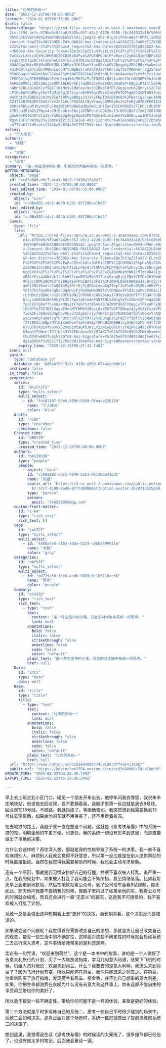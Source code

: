 ```yaml
---
title: "讨厌的系统一"
date: "2023-12-25T08:40:00.000Z"
lastmod: "2024-01-09T06:35:00.000Z"
draft: false
featuredImage: "https://prod-files-secure.s3.us-west-2.amazonaws.com/d7dbc101-8\
  2ce-4f96-ae1a-879bd6c9f3a6/842bc657-d3c2-4220-9185-f8c344023a18/%E6%80%9D%E8%\
  80%83%E5%BF%AB%E4%B8%8E%E6%85%A2.jpeg?X-Amz-Algorithm=AWS4-HMAC-SHA256&X-Amz-\
  Content-Sha256=UNSIGNED-PAYLOAD&X-Amz-Credential=ASIAZI2LB466XTIZYGNE%2F20250\
  222%2Fus-west-2%2Fs3%2Faws4_request&X-Amz-Date=20250222T042826Z&X-Amz-Expires\
  =3600&X-Amz-Security-Token=IQoJb3JpZ2luX2VjELz%2F%2F%2F%2F%2F%2F%2F%2F%2F%2Fw\
  EaCXVzLXdlc3QtMiJHMEUCIQCD2RzDJPy4%2FQXNPDublPFxMaesl2yHA4QjNNQQPaXXUgIgF%2BZ\
  vvqDr8tmTqxHCTXConBheC5XmTk2ujUtMt2uCBT8qiAQI5f%2F%2F%2F%2F%2F%2F%2F%2F%2F%2F\
  ARAAGgw2Mzc0MjMxODM4MDUiDBPxx3YKfEwnYfuvQSrcA0%2BeypHy2M%2BBzXhaNmLc0I2X9GrEJ\
  KuzM09l%2B7sJWi4M9HJLudpHYYuWpNS5ruP2ql0J2VYkKncaqT0ITMOmRWrrZgZ5nSwVrBoOzpgK\
  RRm0Gegv9P41kKtbGC7GXyA7SzniN4T90CkkW89t83bNLJhz9e84eXov7xVVfc2ziiUoSLNWCfgB%\
  2FKGG4lVgQT686BQqkGF2vn0cq160z9KZkrTc2IO2G1rOA9ta4Kh7DreNGD6Ft9uJOcHFo8wMrkpL\
  XeHmS0MMGiiDOiZBuj5wOMF18ERG76PjlqQbhZ3yG%2FGbU3DaDVPrERgZiRTICl%2FHpBnSCqlnF\
  nAbn%2B%2B166KIxY9B1TimjMx9uEd4ceaJ9x5%2Bk3TUfRl2Gpq2xcHX2QmryC%2F7G9MJfrn%2B\
  LPIOo8nFbGB9nytRuYTgMj9OgjDJ4zyru8hRV5qiO9zxIxKpF67DP5gd03ZyWfWO3fa1yZuNd5RX4\
  9eChgtZ%2BDE6ZoAJmVEIWfj8P9y8QQgs33J1%2FNpT3SsBIHmOd%2FNesCgiFsWu1A9EiObIKfZR\
  DZJT%2BTWAZEKT6Gkz7e%2F316LrP5O3A1YQyYYnxyJ6MM0pRx2%2FeRjw870ZPE0IZ1bjn3uh5n8\
  QVHxzPBUpuMJKyU%2FvF8qjMIyM5b0GOqUByO4D11HlZnxihSCKXDOZ%2FIbOCtdb9RRfM0iG9JG3\
  17H2ca2BibG%2FNyv4rGMiEcnbiu56eji0ZNPnsViCDkZmsIJr0O%2BuFc7xWj7U8fDDGc5J43Xp6\
  gGw9PJP0TbJOtV2a35rY59mS3gSHgcOqwtKPQfBGniMi1kiwWd4%2BKEuLow1Mf5JakaEaAnZAmwb\
  WqyU1RFIPUa5NyJ5G1ImtujjPi32TJa2&X-Amz-Signature=b1eea69834ced72bb958c57f0892\
  eb777a6f2fd5aafcf244ba9d624b8e273725&X-Amz-SignedHeaders=host&x-id=GetObject"
series:
  - "个人成长"
authors:
  - "陈猛"
tags:
  - "大脑"
categories:
  - "思考"
summary: "由一件生活中的小事，引发的对大脑中系统一的思考。"
NOTION_METADATA:
  object: "page"
  id: "cc83e840-d9c7-4ca1-8dc8-ff436413a8e7"
  created_time: "2023-12-25T08:40:00.000Z"
  last_edited_time: "2024-01-09T06:35:00.000Z"
  created_by:
    object: "user"
    id: "cc08a802-cdc1-4040-b261-957206a41bd5"
  last_edited_by:
    object: "user"
    id: "cc08a802-cdc1-4040-b261-957206a41bd5"
  cover:
    type: "file"
    file:
      url: "https://prod-files-secure.s3.us-west-2.amazonaws.com/d7dbc101-82ce-4f96-a\
        e1a-879bd6c9f3a6/842bc657-d3c2-4220-9185-f8c344023a18/%E6%80%9D%E8%80%8\
        3%E5%BF%AB%E4%B8%8E%E6%85%A2.jpeg?X-Amz-Algorithm=AWS4-HMAC-SHA256&X-Am\
        z-Content-Sha256=UNSIGNED-PAYLOAD&X-Amz-Credential=ASIAZI2LB466USTEPCDN\
        %2F20250222%2Fus-west-2%2Fs3%2Faws4_request&X-Amz-Date=20250222T042732Z\
        &X-Amz-Expires=3600&X-Amz-Security-Token=IQoJb3JpZ2luX2VjELz%2F%2F%2F%2\
        F%2F%2F%2F%2F%2F%2FwEaCXVzLXdlc3QtMiJIMEYCIQCGM0A%2Ftpha5QiZ3VcI9VBZuYc\
        ZztVHeIor18KinnzoBAIhAIZLsPevQrztNkV%2FpPPUyFSk%2Fcy18uSENnzgeL%2BPSEJ6\
        KogECOX%2F%2F%2F%2F%2F%2F%2F%2F%2F%2FwEQABoMNjM3NDIzMTgzODA1IgxOAeHMUMe\
        xRA1tMjsq3ANiUkIthlnW3lcwoBE3u5bh91TuiaSxuq5jUjYNv%2FZGr2H1ObWMipQM6V51\
        9h8JccNM%2BCMTZf%2BHg4EaYK%2B2YsdFqJ%2FZOW4LO6KFQWQBGJJC9rdjLrEoVvH%2B4\
        amPtCN245xmls7uQAZ49y3Rrf6jSjQFAaLoeoXgZIspfJvEheDzB%2Bzm6KrPtn9GZ31c5T\
        YOf575YlOyWk6hqDsq3qdHujPjFGXOwHwUQ9FvtCDNSawTFhdJLophvzP2BiLlbt32%2Fqk\
        rLlH5cEzQBACru%2FoDFUVON2jCMV6Ks2OXvBsWy17dSqYa82nPlfT3DQ4rSGBGa7KMj4sn\
        btcj1mHBsWI8k69kjWLZOffputqEcnAoFANTXNL%2Bcg%2FcVZmn%2FPvqaOa8imSfHo%2F\
        7pojCXTg9effSv6UxzMHyZtC7q07hJt864%2B7W2W0YdkbTYUagLyTPKvoPFyQ0khg3pBnK\
        lEeb7YqTGE7BIi3qgkE9eqM7FWM9%2BtzL0aX5kT%2F7QNmpz4jyKV3YZszAVPCQ0buo63R\
        7iE%2Fi7ENxS5Q4pbovV6zo7IOyb2rxly7mKFItj8C79XMG5Hf9dly9GKvY7AQ9Kykrq%2F\
        wsqvs4Kp7Q49t7gfHRUtnrs5l%2FP9YJy%2B8Kqp3%2FeETjfzDfi%2BW9BjqkAYbjrTIm0\
        fXT7KO0cuO8p7N4tbIxaG0vet%2Fn91EyTOPaBXaHA9BiCyQmNo%2FVhh4tf7Dv%2FOjFBb\
        GTVQ7DtkSiofV6yGXD2Xdp1ntaQXbJnILV2ZwEwBO8CUrjYeZH%2B4xJXDYH6sPqPt%2B5X\
        h3mg%2FdNeetIGJlN2s33%2FKuQwvch%2BI4KI7iRfhZ%2BzN98%2FWY0hxmm%2FTWpdEXN\
        ChgRX4Fw6R3TuaLkzBGT&X-Amz-Signature=45f825e9f97d804dddf5e675c25df1afdf\
        d2aa5804f5c0231f1270e5dd130daf&X-Amz-SignedHeaders=host&x-id=GetObject"
      expiry_time: "2025-02-22T05:27:32.148Z"
  icon: null
  parent:
    type: "database_id"
    database_id: "8d6a6f9d-5a2c-433b-a560-b744eab9db1a"
  archived: false
  in_trash: false
  properties:
    series:
      id: "B%3C%3FS"
      type: "multi_select"
      multi_select:
        - id: "fdc61107-0de9-4896-9349-9feace22613d"
          name: "个人成长"
          color: "blue"
    draft:
      id: "JiWU"
      type: "checkbox"
      checkbox: false
    Created time:
      id: "UBQ%7B"
      type: "created_time"
      created_time: "2023-12-25T08:40:00.000Z"
    authors:
      id: "bK%3B%5B"
      type: "people"
      people:
        - object: "user"
          id: "cc08a802-cdc1-4040-b261-957206a41bd5"
          name: "陈猛"
          avatar_url: "https://s3-us-west-2.amazonaws.com/public.notion-static.com/775523\
            b7-57cf-4c98-8ad8-8777d898666f/notion-avatar-1678713535269.png"
          type: "person"
          person:
            email: "346521888@qq.com"
    custom-front-matter:
      id: "c~kA"
      type: "rich_text"
      rich_text: []
    tags:
      id: "jw%7CC"
      type: "multi_select"
      multi_select:
        - id: "4b08a7ed-d163-40da-b224-c8bb8599911e"
          name: "大脑"
          color: "gray"
    categories:
      id: "nbY%3F"
      type: "multi_select"
      multi_select:
        - id: "ed729a50-16e0-4cdb-9083-9c106716cef6"
          name: "思考"
          color: "purple"
    summary:
      id: "x%3AlD"
      type: "rich_text"
      rich_text:
        - type: "text"
          text:
            content: "由一件生活中的小事，引发的对大脑中系统一的思考。"
            link: null
          annotations:
            bold: false
            italic: false
            strikethrough: false
            underline: false
            code: false
            color: "default"
          plain_text: "由一件生活中的小事，引发的对大脑中系统一的思考。"
          href: null
    Date:
      id: "zYLY"
      type: "date"
      date: null
    Name:
      id: "title"
      type: "title"
      title:
        - type: "text"
          text:
            content: "讨厌的系统一"
            link: null
          annotations:
            bold: false
            italic: false
            strikethrough: false
            underline: false
            code: false
            color: "default"
          plain_text: "讨厌的系统一"
          href: null
  url: "https://www.notion.so/cc83e840d9c74ca18dc8ff436413a8e7"
  public_url: "https://kevinchen1994.notion.site/cc83e840d9c74ca18dc8ff436413a8e7"
UPDATE_TIME: "2025-02-22T04:28:30.799Z"
EXPIRY_TIME: "2025-02-22T05:28:26.244Z"

---
```

<link rel="stylesheet" href="https://cdn.jsdelivr.net/npm/katex@0.16.2/dist/katex.min.css" integrity="sha384-bYdxxUwYipFNohQlHt0bjN/LCpueqWz13HufFEV1SUatKs1cm4L6fFgCi1jT643X" crossorigin="anonymous">


早上去上班走到小区门口，碰见一个朋友开车出去，他停车问我去哪里，我说朱辛庄地铁站，他说他去回龙观，要不要捎着我，我脑子里第一反应就是我去8号线，回龙观在13号线，不顺路，我就拒绝了。等跟他告别，我突然想到我需要换到13号线去望京西，如果坐他的车就不用换乘了，还不用走着挨冻。


在去地铁的路上，我脑子就一直在想这个问题，这就是《思考快与慢》中的系统一搞的鬼，明明坐他的车更方便，也更快，我的系统一却没有思考到这里，而是直接做出了拒绝的决策。


为什么会这样呢？再往深入想，那就是我的性格导致了系统一的决策。我一直不喜欢麻烦别人，麻烦别人我就会觉得不好意思，所以第一反应就是在别人提供帮助的时候直接拒绝。当然在我觉得我需要帮助的时候，我也会主动寻求帮助。


还有一个原因，那就是我习惯安排好自己的行程，并很不喜欢被人打乱。说严重一点，在我的规划中，如果被人打乱了我可能会不知所措，甚至情绪低落。比如我每天早上会走到地铁站，然后在地铁站看公众号，到了公司班车会看B站视频，每天如此。那天他问我要不要捎我的时候，我脑子里闪过了如果坐他的车，我看公众号的时间就会缩短，而且还会进行一直“无意义”的聊天，这是我不可接受的，我不喜欢被人打乱了计划。


系统一总是会做出这种短期看上去“更好”的决策，而长期来看，这个决策反而是错误的。


如果改变这个问题呢？我觉得首先需要改变自己的思想，那就是先让自己改变自己的观念，接受一些生活中的不确定性，这样面对这些不确定性的时候就会启动系统二去进行深入思考，这件事情给我带来的是利还是弊。


孟岩有一句咒语，“欢迎来到荷兰”。这个是一本书中的故事，讲的是一个人做好了去意大利旅行的计划，买了一大堆旅游指南，学习几句意大利语，结果下飞机的时候，机组人员对他说：欢迎来到荷兰。什么？我要去的是意大利啊，我怎么来到荷兰了？因为飞行计划有变，所以只能停在荷兰，而你只能既来之则安之。在荷兰，他重新购买了旅行指南，发现荷兰有风车、郁金香，并不比自己想象的意大利差。如果，你把生命都浪费在哀叹为什么没有去意大利这件事上，你永远都不能自由的享受荷兰带给你的美好了。


所以勇于接受一些不确定性，带给你的可能不是一样的体验，甚至是更好的体验。


第二个方法就是平时多锻炼自己的系统二，思考一些自己平时很少碰到的场景中，系统二会如何决策，那真正面对这个场景时，系统一自然就做出了提前演练的系统二的决策了。


想到这里，我觉得我在读《思考快与慢》的时候读的太笼统了，很多细节都已经忘了，也没有做太多的笔记，后面我会重读一遍。

